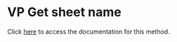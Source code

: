 <!---->
# VP Get sheet name

Click [here](https://developer.4d.com/docs/ViewPro/method-list#vp-get-sheet-name) to access the documentation for this method.

